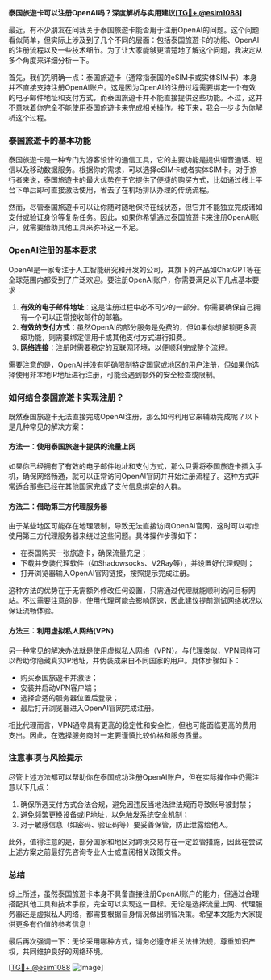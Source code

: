 **泰国旅遊卡可以注册OpenAI吗？深度解析与实用建议[[TG💪+ @esim1088](https://t.me/s/esim1088)]**

最近，有不少朋友在问我关于泰国旅遊卡能否用于注册OpenAI的问题。这个问题看似简单，但实际上涉及到了几个不同的层面：包括泰国旅遊卡的功能、OpenAI的注册流程以及一些技术细节。为了让大家能够更清楚地了解这个问题，我决定从多个角度来详细分析一下。

首先，我们先明确一点：泰国旅遊卡（通常指泰国的eSIM卡或实体SIM卡）本身并不直接支持注册OpenAI账户。这是因为OpenAI的注册过程需要绑定一个有效的电子邮件地址和支付方式，而泰国旅遊卡并不能直接提供这些功能。不过，这并不意味着你完全不能使用泰国旅遊卡来完成相关操作。接下来，我会一步步为你解析这个过程。

### 泰国旅遊卡的基本功能

泰国旅遊卡是一种专门为游客设计的通信工具，它的主要功能是提供语音通话、短信以及移动数据服务。根据你的需求，可以选择eSIM卡或者实体SIM卡。对于旅行者来说，泰国旅遊卡的最大优势在于它提供了便捷的购买方式，比如通过线上平台下单后即可直接激活使用，省去了在机场排队办理的传统流程。

然而，尽管泰国旅遊卡可以让你随时随地保持在线状态，但它并不能独立完成诸如支付或验证身份等复杂任务。因此，如果你希望通过泰国旅遊卡来注册OpenAI账户，就需要借助其他工具来弥补这一不足。

### OpenAI注册的基本要求

OpenAI是一家专注于人工智能研究和开发的公司，其旗下的产品如ChatGPT等在全球范围内都受到了广泛欢迎。要注册OpenAI账户，你需要满足以下几点基本要求：

1. **有效的电子邮件地址**：这是注册过程中必不可少的一部分。你需要确保自己拥有一个可以正常接收邮件的邮箱。
2. **有效的支付方式**：虽然OpenAI的部分服务是免费的，但如果你想解锁更多高级功能，则需要绑定信用卡或其他支付方式进行扣费。
3. **网络连接**：注册时需要稳定的互联网环境，以便顺利完成整个流程。

需要注意的是，OpenAI并没有明确限制特定国家或地区的用户注册，但如果你选择使用非本地IP地址进行注册，可能会遇到额外的安全检查或限制。

### 如何结合泰国旅遊卡实现注册？

既然泰国旅遊卡无法直接完成OpenAI注册，那么如何利用它来辅助完成呢？以下是几种常见的解决方案：

#### 方法一：使用泰国旅遊卡提供的流量上网
如果你已经拥有了有效的电子邮件地址和支付方式，那么只需将泰国旅遊卡插入手机，确保网络畅通，就可以正常访问OpenAI官网并开始注册流程了。这种方式非常适合那些已经在其他国家完成了支付信息绑定的人群。

#### 方法二：借助第三方代理服务器
由于某些地区可能存在地理限制，导致无法直接访问OpenAI官网，这时可以考虑使用第三方代理服务器来绕过这些问题。具体操作步骤如下：
- 在泰国购买一张旅遊卡，确保流量充足；
- 下载并安装代理软件（如Shadowsocks、V2Ray等），并设置好代理规则；
- 打开浏览器输入OpenAI官网链接，按照提示完成注册。

这种方法的优势在于无需额外修改任何设置，只需通过代理就能顺利访问目标网站。不过需要注意的是，使用代理可能会影响网速，因此建议提前测试网络状况以保证流畅体验。

#### 方法三：利用虚拟私人网络(VPN)
另一种常见的解决办法就是使用虚拟私人网络（VPN）。与代理类似，VPN同样可以帮助你隐藏真实IP地址，并伪装成来自不同国家的用户。具体步骤如下：
- 购买泰国旅遊卡并激活；
- 安装并启动VPN客户端；
- 选择合适的服务器位置后登录；
- 最后打开浏览器进入OpenAI官网完成注册。

相比代理而言，VPN通常具有更高的稳定性和安全性，但也可能面临更高的费用支出。因此，在选择服务商时一定要谨慎比较价格和服务质量。

### 注意事项与风险提示

尽管上述方法都可以帮助你在泰国成功注册OpenAI账户，但在实际操作中仍需注意以下几点：
1. 确保所选支付方式合法合规，避免因违反当地法律法规而导致账号被封禁；
2. 避免频繁更换设备或IP地址，以免触发系统安全机制；
3. 对于敏感信息（如密码、验证码等）要妥善保管，防止泄露给他人。

此外，值得注意的是，部分国家和地区对跨境交易存在一定监管措施，因此在尝试上述方案之前最好先咨询专业人士或查阅相关政策文件。

### 总结

综上所述，虽然泰国旅遊卡本身不具备直接注册OpenAI账户的能力，但通过合理搭配其他工具和技术手段，完全可以实现这一目标。无论是选择流量上网、代理服务器还是虚拟私人网络，都需要根据自身情况做出明智决策。希望本文能为大家提供更多有价值的参考信息！

最后再次强调一下：无论采用哪种方式，请务必遵守相关法律法规，尊重知识产权，共同维护良好的网络环境。

[[TG💪+ @esim1088](https://t.me/s/esim1088) ![Image](https://i.postimg.cc/4NQfJmqS/Snipaste-2025-05-13-00-14-12.png)]